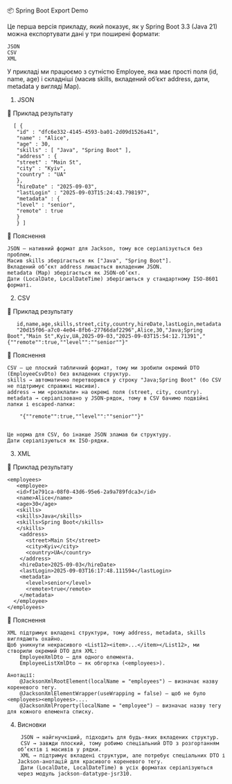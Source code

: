 📦 Spring Boot Export Demo

Це перша версія прикладу, який показує, як у Spring Boot 3.3 (Java 21) можна експортувати дані у три поширені формати:
    
    JSON
    CSV
    XML

У прикладі ми працюємо з сутністю Employee, яка має прості поля (id, name, age) і складніші (масив skills, вкладений об’єкт address, дати, metadata у вигляді Map).

1. JSON
 
🔹 Приклад результату
 
      [ {
       "id" : "dfc6e332-4145-4593-ba01-2d09d1526a41",
       "name" : "Alice",
       "age" : 30,
       "skills" : [ "Java", "Spring Boot" ],
       "address" : {
       "street" : "Main St",
       "city" : "Kyiv",
       "country" : "UA"
       },
       "hireDate" : "2025-09-03",
       "lastLogin" : "2025-09-03T15:24:43.798197",
       "metadata" : {
       "level" : "senior",
       "remote" : true
       }
       } ]

🔹 Пояснення

    JSON — нативний формат для Jackson, тому все серіалізується без проблем.
    Масив skills зберігається як ["Java", "Spring Boot"].
    Вкладений об’єкт address лишається вкладеним JSON.
    metadata (Map) зберігається як JSON-об’єкт.
    Дати (LocalDate, LocalDateTime) зберігаються у стандартному ISO-8601 форматі.

2. CSV
   
🔹 Приклад результату

       id,name,age,skills,street,city,country,hireDate,lastLogin,metadata
       "20d15f06-a7c0-4e04-8fb6-27766daf2296",Alice,30,"Java;Spring Boot","Main St",Kyiv,UA,2025-09-03,"2025-09-03T15:54:12.71391","{""remote"":true,""level"":""senior""}"

🔹 Пояснення

    CSV — це плоский табличний формат, тому ми зробили окремий DTO (EmployeeCsvDto) без вкладених структур.
    skills → автоматично перетворився у строку "Java;Spring Boot" (бо CSV не підтримує справжні масиви).
    address → ми «розклали» на окремі поля (street, city, country).
    metadata → серіалізовано у JSON-рядок, тому в CSV бачимо подвійні лапки і escaped-лапки:

        "{""remote"":true,""level"":""senior""}"


    Це норма для CSV, бо інакше JSON зламав би структуру.
    Дати серіалізуються як ISO-рядки.

3. XML
   
🔹 Приклад результату

    <employees>
       <employee>
       <id>f1e791ca-08f0-43d6-95e6-2a9a789fdca3</id>
       <name>Alice</name>
       <age>30</age>
       <skills>
       <skills>Java</skills>
       <skills>Spring Boot</skills>
       </skills>
        <address>
          <street>Main St</street>
          <city>Kyiv</city>
          <country>UA</country>
        </address>
        <hireDate>2025-09-03</hireDate>
        <lastLogin>2025-09-03T16:17:48.111594</lastLogin>
        <metadata>
          <level>senior</level>
          <remote>true</remote>
        </metadata>
      </employee>
    </employees>

🔹 Пояснення

    XML підтримує вкладені структури, тому address, metadata, skills виглядають охайно.
    Щоб уникнути некрасивого <List12><item>...</item></List12>, ми створили окремий DTO для XML:
        EmployeeXmlDto — для одного елемента.
        EmployeeListXmlDto — як обгортка (<employees>).

    Анотації:
        @JacksonXmlRootElement(localName = "employees") — визначає назву кореневого тегу.
        @JacksonXmlElementWrapper(useWrapping = false) — щоб не було <employees><employees>....
        @JacksonXmlProperty(localName = "employee") — визначає назву тегу для кожного елемента списку.

4. Висновки

        JSON → найгнучкіший, підходить для будь-яких вкладених структур.
        CSV → завжди плоский, тому робимо спеціальний DTO з розгортанням об’єктів і масивів у рядки.
        XML → підтримує вкладені структури, але потребує спеціальних DTO і Jackson-анотацій для красивого кореневого тегу.
        Дати (LocalDate, LocalDateTime) в усіх форматах серіалізуються через модуль jackson-datatype-jsr310.